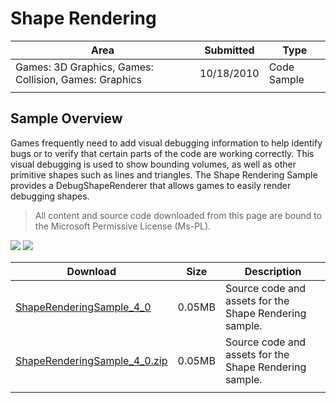 # Shape Rendering

|Area|Submitted|Type|
|-|-|-|
Games: 3D Graphics, Games: Collision, Games: Graphics|10/18/2010|Code Sample
||||

## Sample Overview

Games frequently need to add visual debugging information to help identify bugs or to verify that certain parts of the code are working correctly. This visual debugging is used to show bounding volumes, as well as other primitive shapes such as lines and triangles. The Shape Rendering Sample provides a DebugShapeRenderer that allows games to easily render debugging shapes.

> All content and source code downloaded from this page are bound to the Microsoft Permissive License (Ms-PL).

![](https://github.com/simondarksidej/XNAGameStudio/blob/archive/Images/ShapeRendering1.png?raw=true)
![](https://github.com/simondarksidej/XNAGameStudio/blob/archive/Images/ShapeRendering2.png?raw=true)

Download | Size | Description
---|---|---|
[ShapeRenderingSample_4_0](https://github.com/simondarksidej/XNAGameStudio/tree/archive/Samples/ShapeRenderingSample_4_0) | 0.05MB | Source code and assets for the Shape Rendering sample.
[ShapeRenderingSample_4_0.zip](https://github.com/simondarksidej/XNAGameStudioZips/raw/zips/ShapeRenderingSample_4_0.zip) | 0.05MB | Source code and assets for the Shape Rendering sample.
||||
